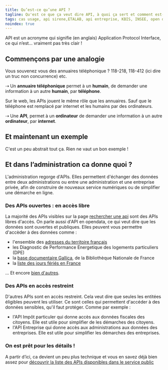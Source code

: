 ```yaml
---
title: Qu’est-ce qu’une API ?
tagline: Qu'est ce que ça veut dire API, à quoi ça sert et comment est-ce utilisé dans le service public ?
tags: cas usage, api sirene,ETALAB, api entreprise, KBIS, INSEE, open data
noindex: true
---
```


API est un acronyme qui signifie (en anglais) Application Protocol Interface, ce qui n’est... vraiment pas très clair !

## Commençons par une analogie

Vous souvenez vous des annuaires téléphonique ? 118-218, 118-412 (ici dire un truc non concurrence) etc.

⇢ Un **annuaire téléphonique** permet à un **humain**, de demander une information à un autre **humain**, par **téléphone**.

Sur le web, les APIs jouent le même rôle que les annuaires. Sauf que le téléphone est remplacé par internet et les humains par des ordinateurs.

⇢ Une **API**, permet à un **ordinateur** de demander une information à un autre **ordinateur**, par **internet**.

## Et maintenant un exemple

C'est un peu abstrait tout ça. Rien ne vaut un bon exemple !

<ApiSireneWidget title='Un exemple d’API : l’API Sirene' />

## Et dans l’administration ca donne quoi ?

L'administration regorge d'APIs. Elles permettent d'échanger des données entre deux administrations ou entre une administration et une entreprise privée, afin de construire de nouveaux service numériques ou de simplifier une démarche en ligne.

### Des APIs ouvertes : en accès libre

La majorité des APIs visibles sur la page [rechercher une api](les-api/rechercher-api) sont des APIs libres d'accès. On parle aussi d'API en opendata, ce qui veut dire que les données sont ouvertes et publiques. Elles peuvent vous permettre d'accèder à des données comme :

- l'ensemble des [adresses du territoire français](les-api/base-adresse-nationale)
- les Diagnostic de Performance Energetique des logements particuliers (DPE)
- la [base documentaire Gallica](les-api/api_gallica_document), de la Bibliothèque Nationale de France
- la [liste des jours fériés en France](les-api/jours-ferie)

... Et encore [bien d'autres](/les-api/rechercher-api).

### Des APIs en accès restreint

D'autres APIs sont en accès restreint. Cela veut dire que seules les entitées éligibles peuvent les utiliser. Ce sont celles qui permettent d'accéder à des données sensibles, qu'il faut protéger. Comme par exemple :

- l'API Impôt particuler qui donne accès aux données fiscales des citoyens. Elle est utile pour simplifier de les démarches des citoyens.
- l'API Entreprise qui donne accès aux administrations aux données des entreprises. Elle est utile pour simplifier les démarches des entreprises.

### On est prêt pour les détails !

A partir d’ici, ca devient un peu plus technique et vous en savez déjà bien assez pour [découvrir la liste des APIs disponibles dans le service public](/les-api/rechercher-api)
